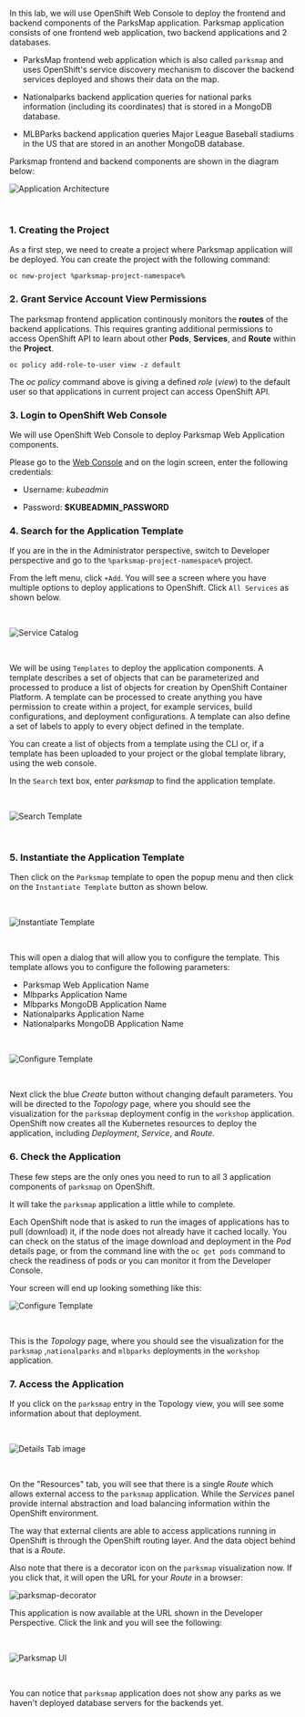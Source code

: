 In this lab, we will use OpenShift Web Console to deploy the frontend and backend components of the ParksMap application. 
Parksmap application consists of one frontend web application, two backend applications and 2 databases. 

- ParksMap frontend web application which is also called `parksmap` and uses OpenShift's service discovery mechanism to discover the backend services deployed and shows their data on the map.

- Nationalparks backend application queries for national parks information (including its
coordinates) that is stored in a MongoDB database. 

- MLBParks backend application queries Major League Baseball stadiums in the US that are stored in an another MongoDB database.

Parksmap frontend and backend components are shown in the diagram below:
 <br/>

![Application Architecture](img/roadshow-app-architecture-main.png)  

 <br/>

### 1. Creating the Project

As a first step, we need to create a project where Parksmap application will be deployed. 
You can create the project with the following command:

```execute
oc new-project %parksmap-project-namespace%
```

### 2.  Grant Service Account View Permissions

The parksmap frontend application continously monitors the **routes** of the backend applications. This requires granting additional permissions to access OpenShift API to learn about other **Pods**, **Services**, and **Route** within the **Project**. 


```execute
oc policy add-role-to-user view -z default
```

The *oc policy* command above is giving a defined _role_ (*view*) to the default user so that applications in current project can access OpenShift API.

### 3. Login to OpenShift Web Console

We will use OpenShift Web Console to deploy Parksmap Web Application components. 

Please go to the [Web Console](http://console-openshift-console.%cluster_subdomain%/k8s/cluster/projects) 
and on the login screen, enter the following credentials:

- Username: *kubeadmin*

- Password: **$KUBEADMIN_PASSWORD** 

### 4.  Search for the Application Template

If you are in the in the Administrator perspective, switch to Developer perspective and go to the `%parksmap-project-namespace%` project. 

From the left menu, click `+Add`. You will see a screen where you have multiple options to deploy applications to OpenShift. Click `All Services` as shown below.

 <br/>

![Service Catalog](img/parksmap-all-services.png)  

 <br/> 

We will be using `Templates` to deploy the application components. A template describes a set of objects that can be parameterized 
and processed to produce a list of objects for creation by OpenShift Container Platform. 
A template can be processed to create anything you have permission to create within a project, for example services, build configurations, and deployment configurations. A template can also define a set of labels to apply to every object defined in the template.

You can create a list of objects from a template using the CLI or, if a template has been uploaded to your project or the global template library, using the web console.

In the `Search` text box, enter *parksmap* to find the application template. 

 <br/>

![Search Template](img/parksmap-search-template.png)  

 <br/>

### 5. Instantiate the Application Template

Then click on the `Parksmap` template to open the popup menu and then click on the `Instantiate Template` button as shown below.

 <br/>

![Instantiate Template](img/parksmap-instantiate-template.png)  

 <br/>

This will open a dialog that will allow you to configure the template. This template allows you to configure the following parameters:

- Parksmap Web Application Name
- Mlbparks Application Name
- Mlbparks MongoDB Application Name
- Nationalparks Application Name
- Nationalparks MongoDB Application Name
 <br/>

![Configure Template](img/parksmap-application-template.png)  

 <br/>

Next click the blue *Create* button without changing default parameters. You will be directed to the *Topology* page, where you should see the visualization for the `parksmap` deployment config in the `workshop` application. 
OpenShift now creates all the Kubernetes resources to deploy the application, including *Deployment*, *Service*, and *Route*.


### 6. Check the Application

These few steps are the only ones you need to run to all 3 application components of `parksmap` on OpenShift. 

It will take the `parksmap` application a little while to complete. 

Each OpenShift node that is asked to run the images of applications has to pull (download) it, if the node does not already have it cached locally. You can check on the status of the image download and deployment in the *Pod* details page, or from the command line with the `oc get pods` command to check the readiness of pods or you can monitor it from the Developer Console.

Your screen will end up looking something like this:
 <br/> 

![Configure Template](img/parksmap-topology-1.png)   

 <br/>

This is the *Topology* page, where you should see the visualization for the `parksmap` ,`nationalparks`  and `mlbparks` deployments in the `workshop` application.


### 7. Access the Application

If you click on the `parksmap` entry in the Topology view, you will see some information about that deployment. 

 <br/>

![Details Tab image](img/parksmap-topology-route.png)

 <br/>

On the "Resources" tab, you will see that there is a single *Route* which allows external access to the `parksmap` application. While  the *Services* panel provide internal abstraction and load balancing information within the OpenShift environment.  

The way that external clients are able to access applications running in OpenShift is through the OpenShift routing layer. And the data object behind that is a *Route*.

Also note that there is a decorator icon on the `parksmap` visualization now. If you click that, it will open the URL for your *Route* in a browser:

![parksmap-decorator](img/parksmap-decorator.png) 

This application is now available at the URL shown in the Developer Perspective. Click the link and you will see the following:

 <br/>

![Parksmap UI](img/parksmap-view-not-working.png)

 <br/>

You can notice that `parksmap` application does not show any parks as we haven't deployed database servers for the backends yet. 



